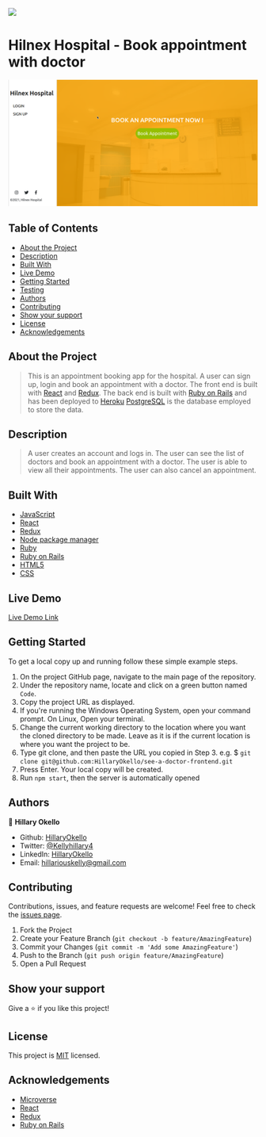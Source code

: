 ![](https://img.shields.io/badge/Microverse-blueviolet)

# Hilnex Hospital - Book appointment with doctor

![Top Page Screenshot](./src/assets/Screenshot.png)

## Table of Contents

- [About the Project](#about-the-project)
- [Description](#description)
- [Built With](#built-with)
- [Live Demo](#live-demo)
- [Getting Started](#getting-started)
- [Testing](#testing)
- [Authors](#authors)
- [Contributing](#contributing)
- [Show your support](#show-your-support)
- [License](#license)
- [Acknowledgements](#acknowledgements)

## About the Project

> This is an appointment booking app for the hospital. A user can sign up, login and book an appointment with a doctor.
> The front end is built with [React](https://reactjs.org/) and [Redux](https://redux.js.org/).
> The back end is built with [Ruby on Rails](https://rubyonrails.org/) and has been deployed to [Heroku](https://www.heroku.com/)
> [PostgreSQL](https://www.postgresql.org/) is the database employed to store the data.

## Description

> A user creates an account and logs in. The user can see the list of doctors and book an appointment with a doctor. The user is able to view all their appointments. The user can also cancel an appointment.

## Built With

- [JavaScript](https://en.wikipedia.org/wiki/JavaScript)
- [React](https://reactjs.org/)
- [Redux](https://redux.js.org/)
- [Node package manager](https://www.npmjs.com/)
- [Ruby](https://www.ruby-lang.org/en/)
- [Ruby on Rails](https://rubyonrails.org/)
- [HTML5](https://en.wikipedia.org/wiki/HTML5)
- [CSS](https://www.w3schools.com/Css/)

## Live Demo

[Live Demo Link](https://see-a-doctor-frontend.herokuapp.com/)

## Getting Started

To get a local copy up and running follow these simple example steps.

1. On the project GitHub page, navigate to the main page of the repository.
2. Under the repository name, locate and click on a green button named `Code`.
3. Copy the project URL as displayed.
4. If you're running the Windows Operating System, open your command prompt. On Linux, Open your terminal.
5. Change the current working directory to the location where you want the cloned directory to be made. Leave as it is if the current location is where you want the project to be.
6. Type git clone, and then paste the URL you copied in Step 3.
    e.g. $ `git clone git@github.com:HillaryOkello/see-a-doctor-frontend.git`
7. Press Enter. Your local copy will be created.
8. Run `npm start`, then the server is automatically opened


## Authors

👤 **Hillary Okello**

- Github: [HillaryOkello](https://github.com/HillaryOkello)
- Twitter: [@Kellyhillary4](https://twitter.com/kellyhillary4)
- LinkedIn: [HillaryOkello](https://www.linkedin.com/in/hillary-okello/)
- Email: [hillariouskelly@gmail.com](mailto:hillariouskelly@gmail.com)

## Contributing

Contributions, issues, and feature requests are welcome!
Feel free to check the [issues page](https://github.com/HillaryOkello/see-a-doctor-frontend/issues).

1. Fork the Project
2. Create your Feature Branch (`git checkout -b feature/AmazingFeature`)
3. Commit your Changes (`git commit -m 'Add some AmazingFeature'`)
4. Push to the Branch (`git push origin feature/AmazingFeature`)
5. Open a Pull Request

## Show your support

Give a ⭐️ if you like this project!

## License

This project is [MIT](https://opensource.org/licenses/MIT) licensed.

## Acknowledgements

- [Microverse](https://www.microverse.org)
- [React](https://reactjs.org/)
- [Redux](https://redux.js.org/)
- [Ruby on Rails](https://rubyonrails.org/)
